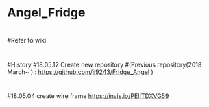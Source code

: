 # Angel_Fridge
#
#Refer to wiki
#
#History
#18.05.12 Create new repository
#(Previous repository(2018 March~ ) : https://github.com/jj9243/Fridge_Angel )
#
#18.05.04 create wire frame https://invis.io/PEIITDXVG59

